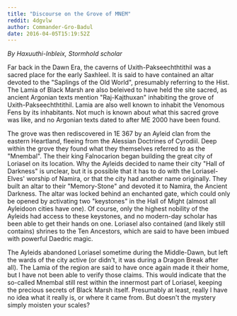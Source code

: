```yaml
---
title: "Discourse on the Grove of MNEM"
reddit: 4dgvlw
author: Commander-Gro-Badul
date: 2016-04-05T15:19:52Z
---
```


*By Haxuuthi-Inbleix, Stormhold scholar*

Far back in the Dawn Era, the caverns of Uxith-Pakseechthtithil was a sacred place for the early Saxhleel. It is said to have contained an altar devoted to the "Saplings of the Old World", presumably referring to the Hist. The Lamia of Black Marsh are also beleived to have held the site sacred, as ancient Argonian texts mention "Raj-Kajthuxan" inhabiting the grove of Uxith-Pakseechthtithil. Lamia are also well known to inhabit the Venomous Fens by its inhabitants. Not much is known about what this sacred grove was like, and no Argonian texts dated to after ME 2000 have been found.

The grove was then rediscovered in 1E 367 by an Ayleid clan from the eastern Heartland, fleeing from the Alessian Doctrines of Cyrodiil. Deep within the grove they found what they themselves referred to as the "Mnembal". The their king Falnocarion began building the great city of Loriasel on its location. Why the Ayleids decided to name their city "Hall of Darkness" is unclear, but it is possible that it has to do with the Loriasel-Elves' worship of Namira, or that the city had another name originally. They built an altar to their "Memory-Stone" and devoted it to Namira, the Ancient Darkness. The altar was locked behind an enchanted gate, which could only be opened by activating two "keystones" in the Hall of Might (almost all Ayleidoon cities have one). Of course, only the highest nobility of the Ayleids had access to these keystones, and no modern-day scholar has been able to get their hands on one. Loriasel also contained (and likely still contains) shrines to the Ten Ancestors, which are said to have been imbued with powerful Daedric magic.

The Ayleids abandoned Loriasel sometime during the Middle-Dawn, but left the wards of the city active (or didn't, it was during a Dragon Break after all). The Lamia of the region are said to have once again made it their home, but I have not been able to verify those claims. This would indicate that the so-called Mnembal still rest within the innermost part of Loriasel, keeping the precious secrets of Black Marsh itself. Presumably at least, really I have no idea what it really is, or where it came from. But doesn't the mystery simply moisten your scales?
